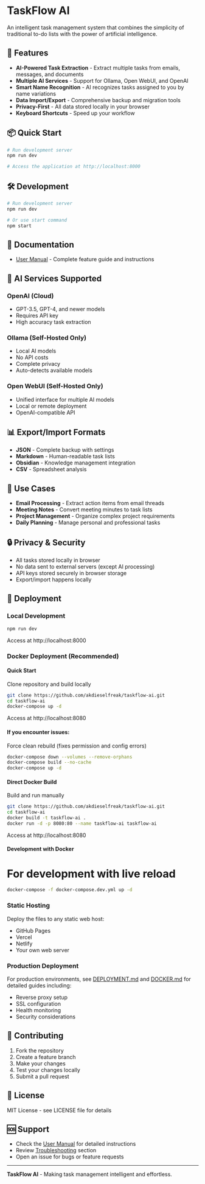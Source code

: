 # TaskFlow AI

An intelligent task management system that combines the simplicity of traditional to-do lists with the power of artificial intelligence.

## 🚀 Features

- **AI-Powered Task Extraction** - Extract multiple tasks from emails, messages, and documents
- **Multiple AI Services** - Support for Ollama, Open WebUI, and OpenAI
- **Smart Name Recognition** - AI recognizes tasks assigned to you by name variations
- **Data Import/Export** - Comprehensive backup and migration tools
- **Privacy-First** - All data stored locally in your browser
- **Keyboard Shortcuts** - Speed up your workflow

## 📦 Quick Start

```bash
# Run development server
npm run dev

# Access the application at http://localhost:8000
```

## 🛠️ Development

```bash
# Run development server
npm run dev

# Or use start command
npm start
```

## 📖 Documentation

- [User Manual](manual.html) - Complete feature guide and instructions

## 🔧 AI Services Supported

### OpenAI (Cloud)
- GPT-3.5, GPT-4, and newer models
- Requires API key
- High accuracy task extraction

### Ollama (Self-Hosted Only)
- Local AI models
- No API costs
- Complete privacy
- Auto-detects available models

### Open WebUI (Self-Hosted Only)
- Unified interface for multiple AI models
- Local or remote deployment
- OpenAI-compatible API

## 📊 Export/Import Formats

- **JSON** - Complete backup with settings
- **Markdown** - Human-readable task lists
- **Obsidian** - Knowledge management integration
- **CSV** - Spreadsheet analysis

## 🎯 Use Cases

- **Email Processing** - Extract action items from email threads
- **Meeting Notes** - Convert meeting minutes to task lists
- **Project Management** - Organize complex project requirements
- **Daily Planning** - Manage personal and professional tasks

## 🔒 Privacy & Security

- All tasks stored locally in browser
- No data sent to external servers (except AI processing)
- API keys stored securely in browser storage
- Export/import happens locally

## 🚀 Deployment

### Local Development

```bash
npm run dev
```
Access at http://localhost:8000

### Docker Deployment (Recommended)

#### Quick Start

Clone repository and build locally
```bash
git clone https://github.com/akdieselfreak/taskflow-ai.git
cd taskflow-ai
docker-compose up -d
```
Access at http://localhost:8080

#### If you encounter issues:

Force clean rebuild (fixes permission and config errors)
```bash
docker-compose down --volumes --remove-orphans
docker-compose build --no-cache
docker-compose up -d
```

#### Direct Docker Build
Build and run manually
```bash
git clone https://github.com/akdieselfreak/taskflow-ai.git
cd taskflow-ai
docker build -t taskflow-ai .
docker run -d -p 8080:80 --name taskflow-ai taskflow-ai
```
Access at http://localhost:8080

#### Development with Docker

# For development with live reload
```bash
docker-compose -f docker-compose.dev.yml up -d
```

### Static Hosting
Deploy the files to any static web host:
- GitHub Pages
- Vercel
- Netlify
- Your own web server

### Production Deployment
For production environments, see [DEPLOYMENT.md](DEPLOYMENT.md) and [DOCKER.md](DOCKER.md) for detailed guides including:
- Reverse proxy setup
- SSL configuration
- Health monitoring
- Security considerations

## 🤝 Contributing

1. Fork the repository
2. Create a feature branch
3. Make your changes
4. Test your changes locally
5. Submit a pull request

## 📝 License

MIT License - see LICENSE file for details

## 🆘 Support

- Check the [User Manual](manual.html) for detailed instructions
- Review [Troubleshooting](manual.html#troubleshooting) section
- Open an issue for bugs or feature requests

---

**TaskFlow AI** - Making task management intelligent and effortless.
